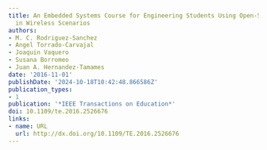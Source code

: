 ```yaml
---
title: An Embedded Systems Course for Engineering Students Using Open-Source Platforms
  in Wireless Scenarios
authors:
- M. C. Rodriguez-Sanchez
- Angel Torrado-Carvajal
- Joaquin Vaquero
- Susana Borromeo
- Juan A. Hernandez-Tamames
date: '2016-11-01'
publishDate: '2024-10-18T10:42:48.866586Z'
publication_types:
- 1
publication: '*IEEE Transactions on Education*'
doi: 10.1109/te.2016.2526676
links:
- name: URL
  url: http://dx.doi.org/10.1109/TE.2016.2526676
---
```

